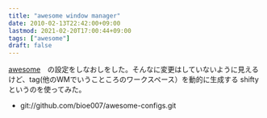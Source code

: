 ```yaml
---
title: "awesome window manager"
date: 2010-02-13T22:42:00+09:00
lastmod: 2021-02-20T17:00:44+09:00
tags: ["awesome"]
draft: false
---
```


[awesome](http://awesome.naquadah.org/)　の設定をしなおしをした。そんなに変更はしていないように見えるけど、tag(他のWMでいうこところのワークスペース）を動的に生成する
shifty
というのを使ってみた。

-   git://github.com/bioe007/awesome-configs.git